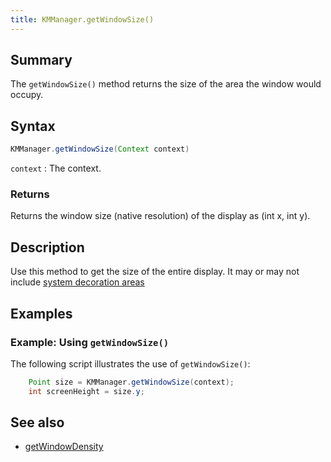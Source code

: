 ```yaml
---
title: KMManager.getWindowSize()
---
```


## Summary

The `getWindowSize()` method returns the size of the area the window would occupy.

## Syntax

```java
KMManager.getWindowSize(Context context)
```

`context`
: The context.

### Returns
Returns the window size (native resolution) of the display as (int x, int y).

## Description
Use this method to get the size of the entire display. It may or may not include [system decoration areas](https://developer.android.com/reference/android/view/Display)

## Examples

### Example: Using `getWindowSize()`

The following script illustrates the use of `getWindowSize()`:
```java
    Point size = KMManager.getWindowSize(context);
    int screenHeight = size.y;
```

## See also
* [getWindowDensity](getWindowDensity)